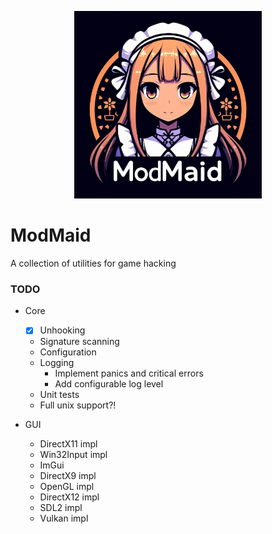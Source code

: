 <p align="center">
  <img width="300" src=".github/splash.png" alt="Logo" />
</p>

# ModMaid
A collection of utilities for game hacking

### TODO

* Core
  * [x] Unhooking
  * Signature scanning
  * Configuration
  * Logging
    * Implement panics and critical errors
    * Add configurable log level
  * Unit tests
  * Full unix support?!

* GUI
  * DirectX11 impl
  * Win32Input impl
  * ImGui
  * DirectX9 impl
  * OpenGL impl
  * DirectX12 impl
  * SDL2 impl
  * Vulkan impl
